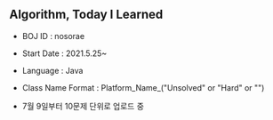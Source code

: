 Algorithm, Today I Learned
--------------------------
- BOJ ID : nosorae

- Start Date : 2021.5.25~

- Language : Java

- Class Name Format : Platform_Name_("Unsolved" or "Hard" or "")

- 7월 9일부터 10문제 단위로 업로드 중

